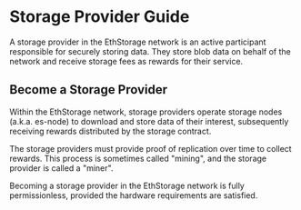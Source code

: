 # Storage Provider Guide

A storage provider in the EthStorage network is an active participant responsible for securely storing data. They store blob data on behalf of the network and receive storage fees as rewards for their service.

## Become a Storage Provider

Within the EthStorage network, storage providers operate storage nodes (a.k.a. es-node) to download and store data of their interest, subsequently receiving rewards distributed by the storage contract.

The storage providers must provide proof of replication over time to collect rewards. This process is sometimes called "mining", and the storage provider is called a "miner".

Becoming a storage provider in the EthStorage network is fully permissionless, provided the hardware requirements are satisfied.


